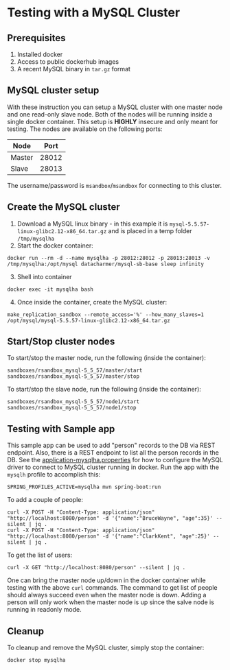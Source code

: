 # Testing with a MySQL Cluster

## Prerequisites

1. Installed docker
1. Access to public dockerhub images
1. A recent MySQL binary in `tar.gz` format

## MySQL cluster setup

With these instruction you can setup a MySQL cluster with one master node and one read-only slave node. Both of the nodes will be running inside a single docker container. This setup is **HIGHLY** insecure and only meant for testing. The nodes are available on the following ports:

 | Node   | Port  |
 |--------|:-----:|
 | Master | 28012 |
 | Slave  | 28013 |
 
 The username/password is `msandbox`/`msandbox` for connecting to this cluster.

## Create the MySQL cluster

1. Download a MySQL linux binary - in this example it is `mysql-5.5.57-linux-glibc2.12-x86_64.tar.gz` and is placed in a temp folder `/tmp/mysqlha`
1. Start the docker container:
```
docker run --rm -d --name mysqlha -p 28012:28012 -p 28013:28013 -v /tmp/mysqlha:/opt/mysql datacharmer/mysql-sb-base sleep infinity
```
3. Shell into container
```
docker exec -it mysqlha bash
```
4. Once inside the container, create the MySQL cluster:
```
make_replication_sandbox --remote_access='%' --how_many_slaves=1 /opt/mysql/mysql-5.5.57-linux-glibc2.12-x86_64.tar.gz
```

## Start/Stop cluster nodes

To start/stop the master node, run the following (inside the container):
```
sandboxes/rsandbox_mysql-5_5_57/master/start
sandboxes/rsandbox_mysql-5_5_57/master/stop
```
To start/stop the slave node, run the following (inside the container):
```
sandboxes/rsandbox_mysql-5_5_57/node1/start
sandboxes/rsandbox_mysql-5_5_57/node1/stop
```

## Testing with Sample app
This sample app can be used to add "person" records to the DB via REST endpoint. Also, there is a REST endpoint to list all the person records in the DB. See the [application-mysqlha.properties](src/main/resources/application-mysqlha.properties) for how to configure the MySQL driver to connect to MySQL cluster running in docker. Run the app with the `mysqlh` profile to accomplish this:

```
SPRING_PROFILES_ACTIVE=mysqlha mvn spring-boot:run
```
To add a couple of people:
```
curl -X POST -H "Content-Type: application/json" "http://localhost:8080/person" -d '{"name":"BruceWayne", "age":35}' --silent | jq .
curl -X POST -H "Content-Type: application/json" "http://localhost:8080/person" -d '{"name":"ClarkKent", "age":25}' --silent | jq .
```
To get the list of users:
```
curl -X GET "http://localhost:8080/person" --silent | jq .
```
One can bring the master node up/down in the docker container while testing with the above `curl` commands. The command to get list of people should always succeed even when the master node is down. Adding a person will only work when the master node is up since the salve node is running in readonly mode.
 
## Cleanup

To cleanup and remove the MySQL cluster, simply stop the container:

```
docker stop mysqlha
```